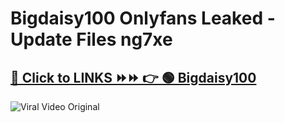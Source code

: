 
 # Bigdaisy100 Onlyfans Leaked - Update Files ng7xe

## <h2><a href="https://clipsfans.com/Bigdaisy100&ref=git">🔗 Click to LINKS ⏩⏩ 👉 🟢 Bigdaisy100 </a></h2>

<a href="https://clipsfans.com/Bigdaisy100&ref=git" rel="nofollow" data-target="animated-image.originalLink"><img src="https://i.ibb.co.com/xMMVF88/686577567.gif" alt="Viral Video Original" style="max-width: 100%; display: inline-block;" data-target="animated-image.originalImage"></a>

